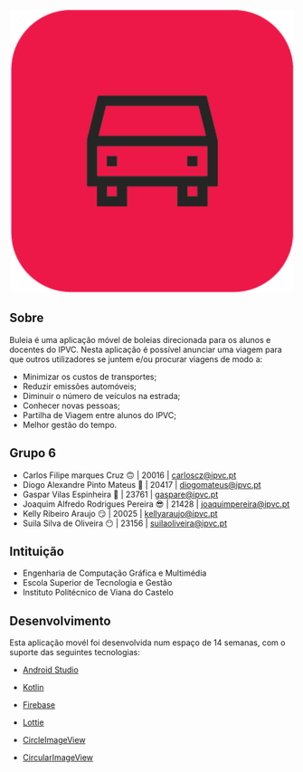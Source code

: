 <!-- PROJECT LOGO -->
<br />
<div align="center">
  <a>
    <img width="500px" height="500px" src="app/src/main/res/drawable/buleia.png" alt="Logo" width="80" height="80">
  </a>
</div>


<!-- ABOUT THE PROJECT -->
## Sobre

Buleia é uma aplicação móvel de boleias direcionada para os alunos e docentes do IPVC.​
Nesta aplicação é possível anunciar uma viagem para que outros utilizadores se juntem e/ou procurar viagens de modo a:​

* Minimizar os custos de transportes;
* Reduzir emissões automóveis;
* Diminuir o número de veículos na estrada;
* Conhecer novas pessoas;
* Partilha de Viagem entre alunos do IPVC;
* Melhor gestão do tempo.

## Grupo 6

* Carlos Filipe marques Cruz 🙃           | 20016 | carloscz@ipvc.pt  
* Diogo Alexandre Pinto Mateus 🤪         | 20417 | diogomateus@ipvc.pt
* Gaspar Vilas Espinheira 🥳              | 23761 | gaspare@ipvc.pt  
* Joaquim Alfredo Rodrigues Pereira 😎    | 21428 | joaquimpereira@ipvc.pt 
* Kelly Ribeiro Araujo 😏                 | 20025 | kellyaraujo@ipvc.pt  
* Suila Silva de Oliveira 😶              | 23156 | suilaoliveira@ipvc.pt 

## Intituição

* Engenharia de Computação Gráfica e Multimédia
* Escola Superior de Tecnologia e Gestão
* Instituto Politécnico de Viana do Castelo

## Desenvolvimento

Esta aplicação movél foi desenvolvida num espaço de 14 semanas, com o suporte das seguintes tecnologias:

* [Android Studio](https://developer.android.com/studio/)

* [Kotlin](https://kotlinlang.org/)

* [Firebase](https://firebase.google.com/)

* [Lottie](https://lottiefiles.com/)

* [CircleImageView](https://github.com/hdodenhof/CircleImageView)

* [CircularImageView](https://github.com/lopspower/CircularImageView)
